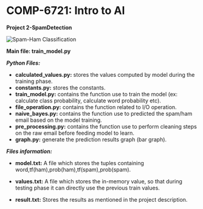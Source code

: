 # COMP-6721: Intro to AI 
**Project 2-SpamDetection**

![Spam-Ham Classification](https://1.bp.blogspot.com/-R4PgHVRlJvg/WhrDWjWy1AI/AAAAAAAAdCs/CMrnBlGaf6kSzm4TOQPN7y2Pf6E-QpGUACLcBGAs/s400/ml.PNG)

**Main file: train_model.py**

_**Python Files:**_

- **calculated_values.py:** stores the values computed by model during the training phase.
- **constants.py:** stores the constants.
- **train_model.py:** contains the function use to train the model (ex: calculate class probability, calculate word probability etc).
- **file_operation.py:** contains the function related to I/O operation.
- **naive_bayes.py:** contains the function use to predicted the spam/ham email based on the model training.
- **pre_processing.py:** contains the function use to perform cleaning steps on the raw email before feeding model to learn.
- **graph.py:** generate the prediction results graph (bar graph).


_**Files information:**_

- **model.txt:** A file which stores the tuples containing word,tf(ham),prob(ham),tf(spam),prob(spam).

- **values.txt:** A file which stores the in-memory value, so that during testing phase it can directly use the previous train values.

- **result.txt:** Stores the results as mentioned in the project description.